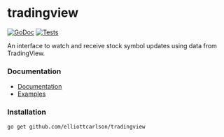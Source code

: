 # tradingview

[![GoDoc](https://godoc.org/github.com/elliottcarlson/tradingview?status.svg)](https://godoc.org/github.com/elliottcarlson/tradingview)
[![Tests](https://github.com/elliottcarlson/tradingview/actions)](https://github.com/elliottcarlson/tradingview/actions/workflows/tests.yml/badge.svg)

An interface to watch and receive stock symbol updates using data from TradingView.

### Documentation

* [Documentation](https://pkg.go.dev/github.com/elliottcarlson/tradingview#section-documentation)
* [Examples](https://pkg.go.dev/github.com/elliottcarlson/tradingview#pkg-examples)

### Installation

    go get github.com/elliottcarlson/tradingview
